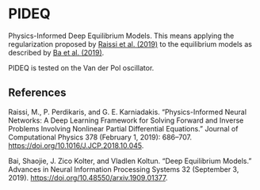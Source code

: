# PIDEQ

Physics-Informed Deep Equilibrium Models. This means applying the regularization proposed by [Raissi et al. (2019)](#1) to the equilibrium models as described by [Ba et al. (2019)](#2).

PIDEQ is tested on the Van der Pol oscillator.


## References

<a id="1">Raissi, M., P. Perdikaris, and G. E. Karniadakis</a>. “Physics-Informed Neural Networks: A Deep Learning Framework for Solving Forward and Inverse Problems Involving Nonlinear Partial Differential Equations.” Journal of Computational Physics 378 (February 1, 2019): 686–707. https://doi.org/10.1016/J.JCP.2018.10.045.

<a id="1">Bai, Shaojie, J. Zico Kolter, and Vladlen Koltun</a>. “Deep Equilibrium Models.” Advances in Neural Information Processing Systems 32 (September 3, 2019). https://doi.org/10.48550/arxiv.1909.01377.

